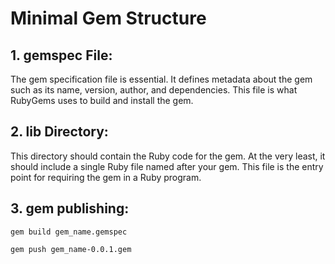 # Minimal Gem Structure

## 1. gemspec File:
The gem specification file is essential. It defines metadata about the gem such as its name, version, author, and dependencies. This file is what RubyGems uses to build and install the gem.

## 2. lib Directory:
This directory should contain the Ruby code for the gem. At the very least, it should include a single Ruby file named after your gem. This file is the entry point for requiring the gem in a Ruby program.

## 3. gem publishing:
`gem build gem_name.gemspec`

`gem push gem_name-0.0.1.gem`

